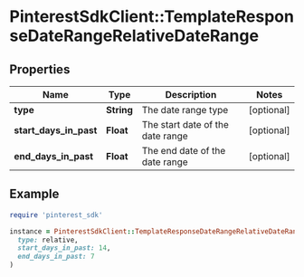 # PinterestSdkClient::TemplateResponseDateRangeRelativeDateRange

## Properties

| Name | Type | Description | Notes |
| ---- | ---- | ----------- | ----- |
| **type** | **String** | The date range type | [optional] |
| **start_days_in_past** | **Float** | The start date of the date range | [optional] |
| **end_days_in_past** | **Float** | The end date of the date range | [optional] |

## Example

```ruby
require 'pinterest_sdk'

instance = PinterestSdkClient::TemplateResponseDateRangeRelativeDateRange.new(
  type: relative,
  start_days_in_past: 14,
  end_days_in_past: 7
)
```

